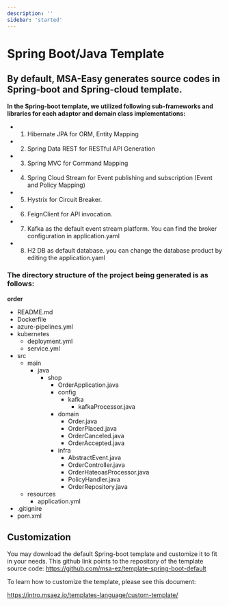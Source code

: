 ```yaml
---
description: ''
sidebar: 'started'
---
```

# Spring Boot/Java Template

<h2>By default, MSA-Easy generates source codes in Spring-boot and Spring-cloud template.</h2>

**In the Spring-boot template, we utilized following sub-frameworks and libraries for each adaptor and domain class implementations:**

- 1. Hibernate JPA for ORM, Entity Mapping
- 2. Spring Data REST for RESTful API Generation
- 3. Spring MVC for Command Mapping
- 4. Spring Cloud Stream for Event publishing and subscription (Event and Policy Mapping)
- 5. Hystrix for Circuit Breaker. 
- 6. FeignClient for API invocation.
- 7. Kafka as the default event stream platform. You can find the broker configuration in application.yaml
- 8. H2 DB as default database. you can change the database product by editing the application.yaml

<h3>The directory structure of the project being generated is as follows:</h3>

**order**

- README.md
- Dockerfile
- azure-pipelines.yml
- kubernetes
  - deployment.yml
  - service.yml
- src
  - main
    - java
      - shop
        - OrderApplication.java
        - config
          - kafka
            - kafkaProcessor.java
        - domain
          - Order.java
          - OrderPlaced.java
          - OrderCanceled.java
          - OrderAccepted.java
        - infra
          - AbstractEvent.java
          - OrderController.java
          - OrderHateoasProcessor.java
          - PolicyHandler.java
          - OrderRepository.java
  - resources
    - application.yml
- .gitignire
- pom.xml





## Customization

You may download the default Spring-boot template and customize it to fit in your needs.
This github link points to the repository of the template source code:  https://github.com/msa-ez/template-spring-boot-default

To learn how to customize the template, please see this document: 

https://intro.msaez.io/templates-language/custom-template/